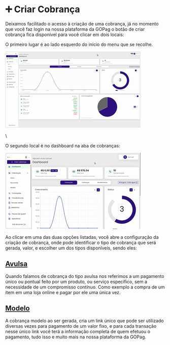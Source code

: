 # ➕ Criar Cobrança

Deixamos facilitado o acesso à criação de uma cobrança, já no momento que você faz login na nossa plataforma da GOPag o botão de criar cobrança fica disponível para você clicar em dois locais:

O primeiro lugar é ao lado esquerdo do início do menu que se recolhe.

![](../assets/prints/criar_cobranca_dashboard_1.gif)

\


O segundo local é no dashboard na aba de cobranças:

![](../assets/prints/criar_cobranca_dashboard_2.gif)

Ao clicar em uma das duas opções listadas, você abre a configuração da criação de cobrança, onde pode identificar o tipo de cobrança que será gerada, valor, e escolher um dos tipos disponíveis, sendo eles:

## [**Avulsa**](https://docs.gopag.com.br/criar_cobranca/link_cobranca)

Quando falamos de cobrança do tipo avulsa nos referimos a um pagamento único ou pontual feito por um produto, ou serviço específico, sem a necessidade de um compromisso contínuo. Como exemplo a compra de um item em uma loja online e pagar por ele uma única vez.

## [**Modelo**](https://docs.gopag.com.br/criar_cobranca/link_cobranca/link_cobranca_modelo)

A cobrança modelo ao ser gerada, cria um link único que pode ser utilizado diversas vezes para pagamento de um valor fixo, e para cada transação nesse único link você terá a informação completa de quem efetuou o pagamento, tudo isso e muito mais na nossa plataforma da GOPag.
